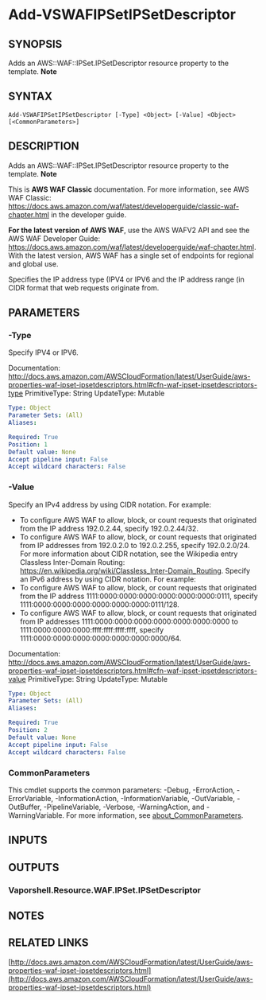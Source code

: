 # Add-VSWAFIPSetIPSetDescriptor

## SYNOPSIS
Adds an AWS::WAF::IPSet.IPSetDescriptor resource property to the template.
**Note**

## SYNTAX

```
Add-VSWAFIPSetIPSetDescriptor [-Type] <Object> [-Value] <Object> [<CommonParameters>]
```

## DESCRIPTION
Adds an AWS::WAF::IPSet.IPSetDescriptor resource property to the template.
**Note**

This is **AWS WAF Classic** documentation.
For more information, see AWS WAF Classic: https://docs.aws.amazon.com/waf/latest/developerguide/classic-waf-chapter.html in the developer guide.

**For the latest version of AWS WAF**, use the AWS WAFV2 API and see the AWS WAF Developer Guide: https://docs.aws.amazon.com/waf/latest/developerguide/waf-chapter.html.
With the latest version, AWS WAF has a single set of endpoints for regional and global use.

Specifies the IP address type (IPV4 or IPV6 and the IP address range (in CIDR format that web requests originate from.

## PARAMETERS

### -Type
Specify IPV4 or IPV6.

Documentation: http://docs.aws.amazon.com/AWSCloudFormation/latest/UserGuide/aws-properties-waf-ipset-ipsetdescriptors.html#cfn-waf-ipset-ipsetdescriptors-type
PrimitiveType: String
UpdateType: Mutable

```yaml
Type: Object
Parameter Sets: (All)
Aliases:

Required: True
Position: 1
Default value: None
Accept pipeline input: False
Accept wildcard characters: False
```

### -Value
Specify an IPv4 address by using CIDR notation.
For example:
+ To configure AWS WAF to allow, block, or count requests that originated from the IP address 192.0.2.44, specify 192.0.2.44/32.
+ To configure AWS WAF to allow, block, or count requests that originated from IP addresses from 192.0.2.0 to 192.0.2.255, specify 192.0.2.0/24.
For more information about CIDR notation, see the Wikipedia entry Classless Inter-Domain Routing: https://en.wikipedia.org/wiki/Classless_Inter-Domain_Routing.
Specify an IPv6 address by using CIDR notation.
For example:
+ To configure AWS WAF to allow, block, or count requests that originated from the IP address 1111:0000:0000:0000:0000:0000:0000:0111, specify 1111:0000:0000:0000:0000:0000:0000:0111/128.
+ To configure AWS WAF to allow, block, or count requests that originated from IP addresses 1111:0000:0000:0000:0000:0000:0000:0000 to 1111:0000:0000:0000:ffff:ffff:ffff:ffff, specify 1111:0000:0000:0000:0000:0000:0000:0000/64.

Documentation: http://docs.aws.amazon.com/AWSCloudFormation/latest/UserGuide/aws-properties-waf-ipset-ipsetdescriptors.html#cfn-waf-ipset-ipsetdescriptors-value
PrimitiveType: String
UpdateType: Mutable

```yaml
Type: Object
Parameter Sets: (All)
Aliases:

Required: True
Position: 2
Default value: None
Accept pipeline input: False
Accept wildcard characters: False
```

### CommonParameters
This cmdlet supports the common parameters: -Debug, -ErrorAction, -ErrorVariable, -InformationAction, -InformationVariable, -OutVariable, -OutBuffer, -PipelineVariable, -Verbose, -WarningAction, and -WarningVariable. For more information, see [about_CommonParameters](http://go.microsoft.com/fwlink/?LinkID=113216).

## INPUTS

## OUTPUTS

### Vaporshell.Resource.WAF.IPSet.IPSetDescriptor
## NOTES

## RELATED LINKS

[http://docs.aws.amazon.com/AWSCloudFormation/latest/UserGuide/aws-properties-waf-ipset-ipsetdescriptors.html](http://docs.aws.amazon.com/AWSCloudFormation/latest/UserGuide/aws-properties-waf-ipset-ipsetdescriptors.html)


